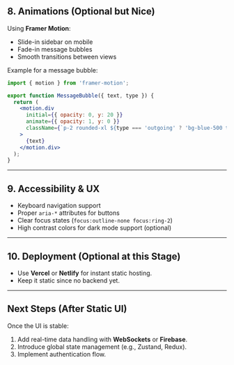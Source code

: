## **8. Animations (Optional but Nice)**

Using **Framer Motion**:

* Slide-in sidebar on mobile
* Fade-in message bubbles
* Smooth transitions between views

Example for a message bubble:

```jsx
import { motion } from 'framer-motion';

export function MessageBubble({ text, type }) {
  return (
    <motion.div
      initial={{ opacity: 0, y: 20 }}
      animate={{ opacity: 1, y: 0 }}
      className={`p-2 rounded-xl ${type === 'outgoing' ? 'bg-blue-500 text-white self-end' : 'bg-gray-200 text-black self-start'}`}
    >
      {text}
    </motion.div>
  );
}
```

---

## **9. Accessibility & UX**

* Keyboard navigation support
* Proper `aria-*` attributes for buttons
* Clear focus states (`focus:outline-none focus:ring-2`)
* High contrast colors for dark mode support (optional)

---

## **10. Deployment (Optional at this Stage)**

* Use **Vercel** or **Netlify** for instant static hosting.
* Keep it static since no backend yet.

---

## **Next Steps (After Static UI)**

Once the UI is stable:

1. Add real-time data handling with **WebSockets** or **Firebase**.
2. Introduce global state management (e.g., Zustand, Redux).
3. Implement authentication flow.
